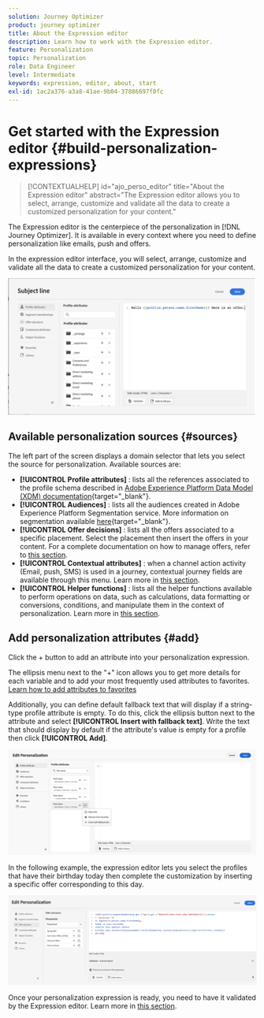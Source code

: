 ```yaml
---
solution: Journey Optimizer
product: journey optimizer
title: About the Expression editor
description: Learn how to work with the Expression editor.
feature: Personalization
topic: Personalization
role: Data Engineer
level: Intermediate
keywords: expression, editor, about, start
exl-id: 1ac2a376-a3a8-41ae-9b04-37886697f0fc
---
```

# Get started with the Expression editor {#build-personalization-expressions}

>[!CONTEXTUALHELP]
>id="ajo_perso_editor"
>title="About the Expression editor"
>abstract="The Expression editor allows you to select, arrange, customize and validate all the data to create a customized personalization for your content."

The Expression editor is the centerpiece of the personalization in [!DNL Journey Optimizer]. It is available in every context where you need to define personalization like emails, push and offers.

In the expression editor interface, you will select, arrange, customize and validate all the data to create a customized personalization for your content.

 ![](assets/perso_ee1.png)

## Available personalization sources {#sources}

The left part of the screen displays a domain selector that lets you select the source for personalization. Available sources are:

* **[!UICONTROL Profile attributes]** : lists all the references associated to the profile schema described in [Adobe Experience Platform Data Model (XDM) documentation](https://experienceleague.adobe.com/docs/experience-platform/xdm/home.html){target="_blank"}.
* **[!UICONTROL Audiences]** : lists all the audiences created in Adobe Experience Platform Segmentation service. More information on segmentation available [here](https://experienceleague.adobe.com/docs/experience-platform/segmentation/home.html){target="_blank"}.
* **[!UICONTROL Offer decisions]** : lists all the offers associated to a specific placement. Select the placement then insert the offers in your content. For a complete documentation on how to manage offers, refer to [this section](../offers/get-started/starting-offer-decisioning.md).
* **[!UICONTROL Contextual attributes]** : when a channel action activity (Email, push, SMS) is used in a journey, contextual journey fields are available through this menu. Learn more in [this section](personalization-use-case.md).
* **[!UICONTROL Helper functions]** : lists all the helper functions available to perform operations on data, such as calculations, data formatting or conversions, conditions, and manipulate them in the context of personalization. Learn more in [this section](functions/functions.md).

## Add personalization attributes {#add}

Click the + button to add an attribute into your personalization expression.

The ellipsis menu next to the "+" icon allows you to get more details for each variable and to add your most frequently used attributes to favorites. [Learn how to add attributes to favorites](personalization-favorites.md)

Additionally, you can define default fallback text that will display if a string-type profile attribute is empty. To do this, click the ellipsis button next to the attribute and select **[!UICONTROL Insert with fallback text]**. Write the text that should display by default if the attribute's value is empty for a profile then click **[!UICONTROL Add]**.

![](assets/attribute-details.png)

In the following example, the expression editor lets you select the profiles that have their birthday today then complete the customization by inserting a specific offer corresponding to this day.

 ![](assets/perso_ee2.png)

Once your personalization expression is ready, you need to have it validated by the Expression editor. Learn more in [this section](personalization-validation.md).
